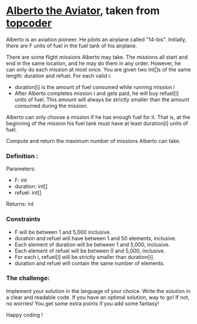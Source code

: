 # [Alberto the Aviator](https://community.topcoder.com/stat?c=problem_statement&pm=13024), taken from [topcoder](https://www.topcoder.com)

Alberto is an aviation pioneer. He pilots an airplane called "14-bis". Initially, there are F units of fuel in the fuel tank of his airplane.

There are some flight missions Alberto may take. The missions all start and end in the same location, and he may do them in any order. However, he can only do each mission at most once. You are given two int[]s of the same length: duration and refuel. For each valid i:
- duration[i] is the amount of fuel consumed while running mission i
- After Alberto completes mission i and gets paid, he will buy refuel[i] units of fuel. This amount will always be strictly smaller than the amount consumed during the mission.

Alberto can only choose a mission if he has enough fuel for it. That is, at the beginning of the mission his fuel tank must have at least duration[i] units of fuel.

Compute and return the maximum number of missions Alberto can take.


### Definition :

Parameters:
- F: int
- duration: int[]
- refuel: int[]

Returns: int


### Constraints
-	F will be between 1 and 5,000 inclusive.
-	duration and refuel will have between 1 and 50 elements, inclusive.
-	Each element of duration will be between 1 and 5,000, inclusive.
-	Each element of refuel will be between 0 and 5,000, inclusive.
-	For each i, refuel[i] will be strictly smaller than duration[i].
-	duration and refuel will contain the same number of elements.


### The challenge:
Implement your solution in the language of your choice. Write the solution in a clear and readable code. If you have an optimal solution, way to go! If not, no worries! You get some extra points if you add some fantasy!

Happy coding !
